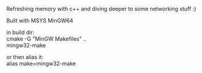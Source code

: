 
Refreshing memory with c++ and diving deeper to some networking stuff :)

Built with MSYS MinGW64

in build dir:\
cmake -G "MinGW Makefiles" ..\
mingw32-make

or then alias it:\
alias make=mingw32-make


